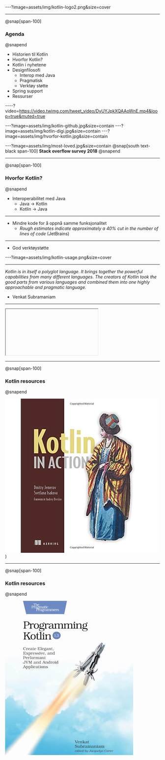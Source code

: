 ---?image=assets/img/kotlin-logo2.png&size=cover

---
@snap[span-100]
### Agenda
@snapend

* Historien til Kotlin
* Hvorfor Kotlin?
* Kotlin i nyhetene
* Designfilosofi
  * Interop med Java
  * Pragmatisk
  * Verktøy støtte
* Spring support
* Ressurser

----?video=https://video.twimg.com/tweet_video/DyUYJpkXQAAoWnE.mp4&loop=true&muted=true

---?image=assets/img/kotlin-github.jpg&size=contain
---?image=assets/img/kotlin-digi.jpg&size=contain
---?image=assets/img/hvorfor-kotlin.jpg&size=contain

---?image=assets/img/most-loved.jpg&size=contain
@snap[south text-black span-100]
**Stack overflow survey 2018**
@snapend

---
@snap[span-100]
### Hvorfor Kotlin?
@snapend

* Interoperabilitet med  Java
  * Java -> Kotlin
  * Kotlin -> Java

---

* Mindre kode for å oppnå samme funksjonalitet
  * *Rough estimates indicate approximately a 40% cut in the number of lines of code* (JetBrains)

---

* God verktøystøtte

---?image=assets/img/kotlin-usage.png&size=cover

---

*Kotlin is in itself a polyglot language.
It brings together the powerful capabilities from many different languages.
The creators of Kotlin took the good parts from various languages and combined them into one highly approachable and pragmatic language.*
- Venkat Subramaniam

---

<iframe class="stretch" data-src="https://docs.spring.io/spring-boot/docs/current/reference/html/boot-features-kotlin.html"></iframe>

---
@snap[span-100]
### Kotlin resources
@snapend

![Kotlin in action](assets/img/kotlin-in-action.jpg))

---
@snap[span-100]
### Kotlin resources
@snapend

![Programming Kotlin](assets/img/programming-kotlin.jpg)